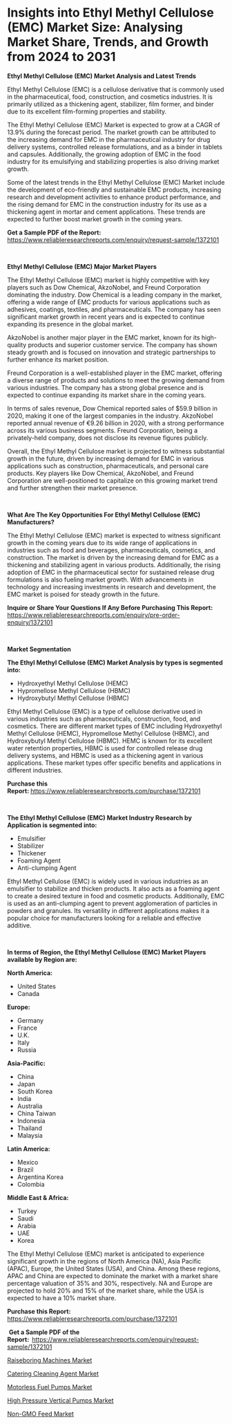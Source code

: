 <p><h1>Insights into Ethyl Methyl Cellulose (EMC) Market Size: Analysing Market Share, Trends, and Growth from 2024 to 2031</h1></p><p><strong>Ethyl Methyl Cellulose (EMC) Market Analysis and Latest Trends</strong></p>
<p><p>Ethyl Methyl Cellulose (EMC) is a cellulose derivative that is commonly used in the pharmaceutical, food, construction, and cosmetics industries. It is primarily utilized as a thickening agent, stabilizer, film former, and binder due to its excellent film-forming properties and stability.</p><p>The Ethyl Methyl Cellulose (EMC) Market is expected to grow at a CAGR of 13.9% during the forecast period. The market growth can be attributed to the increasing demand for EMC in the pharmaceutical industry for drug delivery systems, controlled release formulations, and as a binder in tablets and capsules. Additionally, the growing adoption of EMC in the food industry for its emulsifying and stabilizing properties is also driving market growth.</p><p>Some of the latest trends in the Ethyl Methyl Cellulose (EMC) Market include the development of eco-friendly and sustainable EMC products, increasing research and development activities to enhance product performance, and the rising demand for EMC in the construction industry for its use as a thickening agent in mortar and cement applications. These trends are expected to further boost market growth in the coming years.</p></p>
<p><strong>Get a Sample PDF of the Report:&nbsp;</strong> <a href="https://www.reliableresearchreports.com/enquiry/request-sample/1372101">https://www.reliableresearchreports.com/enquiry/request-sample/1372101</a></p>
<p>&nbsp;</p>
<p><strong>Ethyl Methyl Cellulose (EMC) Major Market Players</strong></p>
<p><p>The Ethyl Methyl Cellulose (EMC) market is highly competitive with key players such as Dow Chemical, AkzoNobel, and Freund Corporation dominating the industry. Dow Chemical is a leading company in the market, offering a wide range of EMC products for various applications such as adhesives, coatings, textiles, and pharmaceuticals. The company has seen significant market growth in recent years and is expected to continue expanding its presence in the global market.</p><p>AkzoNobel is another major player in the EMC market, known for its high-quality products and superior customer service. The company has shown steady growth and is focused on innovation and strategic partnerships to further enhance its market position.</p><p>Freund Corporation is a well-established player in the EMC market, offering a diverse range of products and solutions to meet the growing demand from various industries. The company has a strong global presence and is expected to continue expanding its market share in the coming years.</p><p>In terms of sales revenue, Dow Chemical reported sales of $59.9 billion in 2020, making it one of the largest companies in the industry. AkzoNobel reported annual revenue of €9.26 billion in 2020, with a strong performance across its various business segments. Freund Corporation, being a privately-held company, does not disclose its revenue figures publicly.</p><p>Overall, the Ethyl Methyl Cellulose market is projected to witness substantial growth in the future, driven by increasing demand for EMC in various applications such as construction, pharmaceuticals, and personal care products. Key players like Dow Chemical, AkzoNobel, and Freund Corporation are well-positioned to capitalize on this growing market trend and further strengthen their market presence.</p></p>
<p>&nbsp;</p>
<p><strong>What Are The Key Opportunities For Ethyl Methyl Cellulose (EMC) Manufacturers?</strong></p>
<p><p>The Ethyl Methyl Cellulose (EMC) market is expected to witness significant growth in the coming years due to its wide range of applications in industries such as food and beverages, pharmaceuticals, cosmetics, and construction. The market is driven by the increasing demand for EMC as a thickening and stabilizing agent in various products. Additionally, the rising adoption of EMC in the pharmaceutical sector for sustained release drug formulations is also fueling market growth. With advancements in technology and increasing investments in research and development, the EMC market is poised for steady growth in the future.</p></p>
<p><strong>Inquire or Share Your Questions If Any Before Purchasing This Report:</strong> <a href="https://www.reliableresearchreports.com/enquiry/pre-order-enquiry/1372101">https://www.reliableresearchreports.com/enquiry/pre-order-enquiry/1372101</a></p>
<p>&nbsp;</p>
<p><strong>Market Segmentation</strong></p>
<p><strong>The Ethyl Methyl Cellulose (EMC) Market Analysis by types is segmented into:</strong></p>
<p><ul><li>Hydroxyethyl Methyl Cellulose (HEMC)</li><li>Hypromellose Methyl Cellulose (HBMC)</li><li>Hydroxybutyl Methyl Cellulose (HBMC)</li></ul></p>
<p><p>Ethyl Methyl Cellulose (EMC) is a type of cellulose derivative used in various industries such as pharmaceuticals, construction, food, and cosmetics. There are different market types of EMC including Hydroxyethyl Methyl Cellulose (HEMC), Hypromellose Methyl Cellulose (HBMC), and Hydroxybutyl Methyl Cellulose (HBMC). HEMC is known for its excellent water retention properties, HBMC is used for controlled release drug delivery systems, and HBMC is used as a thickening agent in various applications. These market types offer specific benefits and applications in different industries.</p></p>
<p><strong>Purchase this Report:&nbsp;</strong><a href="https://www.reliableresearchreports.com/purchase/1372101">https://www.reliableresearchreports.com/purchase/1372101</a></p>
<p>&nbsp;</p>
<p><strong>The Ethyl Methyl Cellulose (EMC) Market Industry Research by Application is segmented into:</strong></p>
<p><ul><li>Emulsifier</li><li>Stabilizer</li><li>Thickener</li><li>Foaming Agent</li><li>Anti-clumping Agent</li></ul></p>
<p><p>Ethyl Methyl Cellulose (EMC) is widely used in various industries as an emulsifier to stabilize and thicken products. It also acts as a foaming agent to create a desired texture in food and cosmetic products. Additionally, EMC is used as an anti-clumping agent to prevent agglomeration of particles in powders and granules. Its versatility in different applications makes it a popular choice for manufacturers looking for a reliable and effective additive.</p></p>
<p>&nbsp;</p>
<p><strong>In terms of Region, the Ethyl Methyl Cellulose (EMC) Market Players available by Region are:</strong></p>
<p>
    <p> <strong> North America: </strong>
        <ul>
            <li>United States</li>
            <li>Canada</li>
        </ul>
        </p> 
    <p> <strong> Europe: </strong>
        <ul>
            <li>Germany</li>
            <li>France</li>
            <li>U.K.</li>
            <li>Italy</li>
            <li>Russia</li>
        </ul>
        </p> 
    <p> <strong> Asia-Pacific: </strong>
        <ul>
            <li>China</li>
            <li>Japan</li>
            <li>South Korea</li>
            <li>India</li>
            <li>Australia</li>
            <li>China Taiwan</li>
            <li>Indonesia</li>
            <li>Thailand</li>
            <li>Malaysia</li>
        </ul>
        </p> 
    <p> <strong> Latin America: </strong>
        <ul>
            <li>Mexico</li>
            <li>Brazil</li>
            <li>Argentina Korea</li>
            <li>Colombia</li>
        </ul>
        </p> 
    <p> <strong> Middle East & Africa: </strong>
        <ul>
            <li>Turkey</li>
            <li>Saudi</li>
            <li>Arabia</li>
            <li>UAE</li>
            <li>Korea</li>
        </ul>
    </p>
    </p>
<p><p>The Ethyl Methyl Cellulose (EMC) market is anticipated to experience significant growth in the regions of North America (NA), Asia Pacific (APAC), Europe, the United States (USA), and China. Among these regions, APAC and China are expected to dominate the market with a market share percentage valuation of 35% and 30%, respectively. NA and Europe are projected to hold 20% and 15% of the market share, while the USA is expected to have a 10% market share.</p></p>
<p><strong>Purchase this Report: </strong><a href="https://www.reliableresearchreports.com/purchase/1372101">https://www.reliableresearchreports.com/purchase/1372101</a></p>
<p>&nbsp;<strong>Get a Sample PDF of the Report:&nbsp;&nbsp;</strong><a href="https://www.reliableresearchreports.com/enquiry/request-sample/1372101">https://www.reliableresearchreports.com/enquiry/request-sample/1372101</a></p>
<p><strong></strong></p>
<p><p><a href="https://issuu.com/reportprime-2/docs/raiseboring-machines-market-size-2030.pptx">Raiseboring Machines Market</a></p><p><a href="https://issuu.com/reportprime-2/docs/catering-cleaning-agent-market-size-2030.pptx">Catering Cleaning Agent Market</a></p><p><a href="https://medium.com/@suepaterson547/motorless-fuel-pumps-market-exploring-market-share-market-trends-and-future-growth-a665990bf5fc">Motorless Fuel Pumps Market</a></p><p><a href="https://medium.com/@suepaterson547/high-pressure-vertical-pumps-market-share-evolution-and-market-growth-trends-2024-2031-af3e43c0b070">High Pressure Vertical Pumps Market</a></p><p><a href="https://github.com/brentleyjimmiealvaradoz4l1rea/Market-Research-Report-List-1/blob/main/non-gmo-feed-market.md">Non-GMO Feed Market</a></p></p>